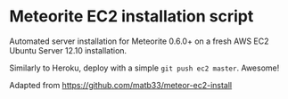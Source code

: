 # Meteorite EC2 installation script

Automated server installation for Meteorite 0.6.0+ on a fresh AWS EC2 Ubuntu Server 12.10 installation.

Similarly to Heroku, deploy with a simple `git push ec2 master`. Awesome!

Adapted from https://github.com/matb33/meteor-ec2-install
